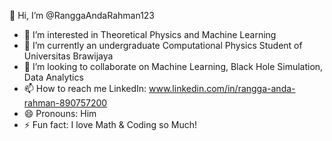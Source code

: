  👋 Hi, I’m @RanggaAndaRahman123
- 👀 I’m interested in Theoretical Physics and Machine Learning
- 🌱 I’m currently an undergraduate Computational Physics Student of Universitas Brawijaya
- 💞️ I’m looking to collaborate on Machine Learning, Black Hole Simulation, Data Analytics
- 📫 How to reach me LinkedIn: www.linkedin.com/in/rangga-anda-rahman-890757200
- 😄 Pronouns: Him
- ⚡ Fun fact: I love Math & Coding so Much!

<!---
RanggaAndaRahman123/RanggaAndaRahman123 is a ✨ special ✨ repository because its `README.md` (this file) appears on your GitHub profile.
You can click the Preview link to take a look at your changes.
--->
